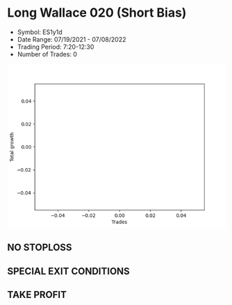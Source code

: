 # Long Wallace 020 (Short Bias)
- Symbol: ES1y1d
- Date Range: 07/19/2021 - 07/08/2022
- Trading Period: 7:20-12:30
- Number of Trades: 0

![Plot](LongWallace020ES1y1d(ShortBias).png)
## NO STOPLOSS









## SPECIAL EXIT CONDITIONS 


## TAKE PROFIT









